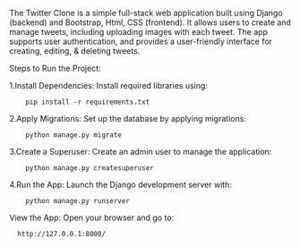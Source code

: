 The Twitter Clone is a simple full-stack web application built using Django (backend) and Bootstrap, Html, CSS (frontend). It allows users to create and manage tweets, including uploading images with each tweet. The app supports user authentication, and provides a user-friendly interface for creating, editing, & deleting tweets.

Steps to Run the Project:

1.Install Dependencies: Install required libraries using:

        pip install -r requirements.txt

2.Apply Migrations: Set up the database by applying migrations:

        python manage.py migrate
3.Create a Superuser: Create an admin user to manage the application:

        python manage.py createsuperuser
4.Run the App: Launch the Django development server with:

        python manage.py runserver
View the App: Open your browser and go to:

      http://127.0.0.1:8000/
